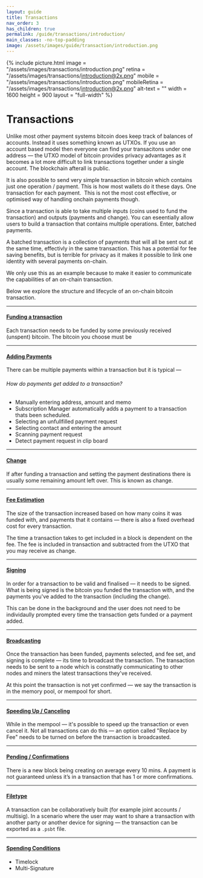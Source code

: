```yaml
---
layout: guide
title: Transactions
nav_order: 3
has_children: true
permalink: /guide/transactions/introduction/
main_classes: -no-top-padding
image: /assets/images/guide/transaction/introduction.png
---
```


{% include picture.html
   image = "/assets/images/transactions/introduction.png"
   retina = "/assets/images/transactions/introduction@2x.png"
   mobile = "/assets/images/transactions/introduction.png"
   mobileRetina = "/assets/images/transactions/introduction@2x.png"
   alt-text = ""
   width = 1600
   height = 900
   layout = "full-width"
%}

# Transactions

Unlike most other payment systems bitcoin does keep track of balances of accounts. Instead it uses something known as UTXOs. If you use an account based model then everyone can find your transacitons under one address — the UTXO model of bitcoin provides privacy advantages as it becomes a lot more difficult to link transactions together under a single account. The blockchain afterall is public.

It is also possible to send very simple transaction in bitcoin which contains just one operation / payment. This is how most wallets do it these days. One transaction for each payment.  This is not the most cost effective, or optimised way of handling onchain payments though.

Since a transaction is able to take multiple inputs (coins used to fund the transaction) and outputs (payments and change). You can eseentially allow users to build a transaction that contains multiple operations. Enter, batched payments.

A batched transaction is a collection of payments that will all be sent out at the same time, effectivly in the same transaction. This has a potential for fee saving benefits, but is terrible for privacy as it makes it possible to link one identity with several payments on-chain.

We only use this as an example because to make it easier to communicate the capabilities of an on-chain transaction.

Below we explore the structure and lifecycle of an on-chain bitcoin transaction.

---

#### [Funding a transaction](#)

Each transaction needs to be funded by some previously received (unspent) bitcoin. The bitcoin you choose must be 

---

#### [Adding Payments](#)

There can be multiple payments within a transaction but it is typical — 

###### How do payments get added to a transaction?

- Manually entering address, amount and memo
- Subscription Manager automatically adds a payment to a transaction thats been scheduled.
- Selecting an unfullfilled payment request
- Selecting contact and entering the amount
- Scanning payment request
- Detect payment request in clip board

---

#### [Change](#)

If after funding a transaction and setting the payment destinations there is usually some remaining amount left over. This is known as change.

---

#### [Fee Estimation](#)

The size of the transaction increased based on how many coins it was funded with, and payments that it contains — there is also a fixed overhead cost for every transaction.

The time a transaction takes to get included in a block is dependent on the fee. The fee is included in transaction and subtracted from the UTXO that you may receive as change.

---

#### [Signing](#)

In order for a transaction to be valid and finalised — it needs to be signed. What is being signed is the bitcoin you funded the transaction with, and the payments you've added to the transaction (including the change).

This can be done in the background and the user does not need to be individaully prompted every time the transaction gets funded or a payment added.

---

#### [Broadcasting](#)

Once the transaction has been funded, payments selected, and fee set, and signing is complete — its time to broadcast the transaction. The transaction needs to be sent to a node which is constnatly communicating to other nodes and miners the latest transactions they've received.

At this point the transaction is not yet confirmed — we say the transaction is in the memory pool, or mempool for short.

---

#### [Speeding Up / Canceling](#)

While in the mempool — it's possible to speed up the transaction or even cancel it. Not all transactions can do this — an option called "Replace by Fee" needs to be turned on before the transaction is broadcasted.

---

#### [Pending / Confirmations](#)

There is a new block being creating on average every 10 mins. A payment is not guaranteed unless it’s in a transaction that has 1 or more confirmations.

---

#### [Filetype](#)

A transaction can be collaboratively built (for example joint accounts / multisig). In a scenario where the user may want to share a transaction with another party or another device for signing — the transaction can be exported as a `.psbt` file.

---

#### [Spending Conditions](#)

- Timelock
- Multi-Signature

